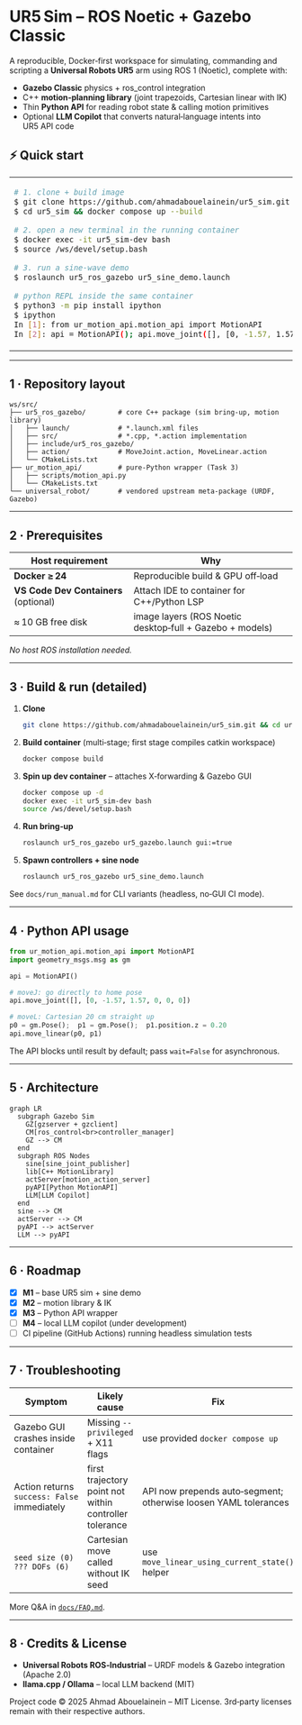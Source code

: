 # UR5 Sim – ROS Noetic + Gazebo Classic

A reproducible, Docker‑first workspace for simulating, commanding and scripting a **Universal Robots UR5** arm using ROS 1 (Noetic), complete with:

* **Gazebo Classic** physics + ros\_control integration
* C++ **motion‑planning library** (joint trapezoids, Cartesian linear with IK)
* Thin **Python API** for reading robot state & calling motion primitives
* Optional **LLM Copilot** that converts natural‑language intents into UR5 API code

## ⚡ Quick start
<table>
<tr>

<td >

```bash
# 1. clone + build image
$ git clone https://github.com/ahmadabouelainein/ur5_sim.git
$ cd ur5_sim && docker compose up --build

# 2. open a new terminal in the running container
$ docker exec -it ur5_sim-dev bash
$ source /ws/devel/setup.bash

# 3. run a sine‑wave demo
$ roslaunch ur5_ros_gazebo ur5_sine_demo.launch
```

```bash
# python REPL inside the same container
$ python3 -m pip install ipython
$ ipython
In [1]: from ur_motion_api.motion_api import MotionAPI
In [2]: api = MotionAPI(); api.move_joint([], [0, -1.57, 1.57, 0, 0, 0])
```

</td>
</tr>
</table>

---

## 1 · Repository layout

```
ws/src/
├── ur5_ros_gazebo/        # core C++ package (sim bring‑up, motion library)
│   ├── launch/            # *.launch.xml files
│   ├── src/               # *.cpp, *.action implementation
│   ├── include/ur5_ros_gazebo/
│   ├── action/            # MoveJoint.action, MoveLinear.action
│   └── CMakeLists.txt
├── ur_motion_api/         # pure‑Python wrapper (Task 3)
│   ├── scripts/motion_api.py
│   └── CMakeLists.txt
└── universal_robot/       # vendored upstream meta‑package (URDF, Gazebo)
```


---

## 2 · Prerequisites

| Host requirement                      | Why                                                      |
| ------------------------------------- | -------------------------------------------------------- |
| **Docker ≥ 24**                       | Reproducible build & GPU off‑load                        |
| **VS Code Dev Containers** (optional) | Attach IDE to container for C++/Python LSP               |
| ≈ 10 GB free disk                     | image layers (ROS Noetic desktop‑full + Gazebo + models) |

*No host ROS installation needed.*

---

## 3 · Build & run (detailed)

1. **Clone**

   ```bash
   git clone https://github.com/ahmadabouelainein/ur5_sim.git && cd ur5_sim
   ```
2. **Build container** (multi‑stage; first stage compiles catkin workspace)

   ```bash
   docker compose build
   ```
3. **Spin up dev container** – attaches X‑forwarding & Gazebo GUI

   ```bash
   docker compose up -d
   docker exec -it ur5_sim-dev bash
   source /ws/devel/setup.bash
   ```
4. **Run bring‑up**

   ```bash
   roslaunch ur5_ros_gazebo ur5_gazebo.launch gui:=true
   ```
5. **Spawn controllers + sine node**

   ```bash
   roslaunch ur5_ros_gazebo ur5_sine_demo.launch
   ```

See `docs/run_manual.md` for CLI variants (headless, no‑GUI CI mode).

---

## 4 · Python API usage

```python
from ur_motion_api.motion_api import MotionAPI
import geometry_msgs.msg as gm

api = MotionAPI()

# moveJ: go directly to home pose
api.move_joint([], [0, -1.57, 1.57, 0, 0, 0])

# moveL: Cartesian 20 cm straight up
p0 = gm.Pose();  p1 = gm.Pose();  p1.position.z = 0.20
api.move_linear(p0, p1)
```

The API blocks until result by default; pass `wait=False` for asynchronous.

---

## 5 · Architecture

```mermaid
graph LR
  subgraph Gazebo Sim
    GZ[gzserver + gzclient]
    CM[ros_control<br>controller_manager]
    GZ --> CM
  end
  subgraph ROS Nodes
    sine[sine_joint_publisher]
    lib[C++ MotionLibrary]
    actServer[motion_action_server]
    pyAPI[Python MotionAPI]
    LLM[LLM Copilot]
  end
  sine --> CM
  actServer --> CM
  pyAPI --> actServer
  LLM --> pyAPI
```

---

## 6 · Roadmap

* [x] **M1** – base UR5 sim + sine demo
* [x] **M2** – motion library & IK
* [x] **M3** – Python API wrapper
* [ ] **M4** – local LLM copilot (under development)
* [ ] CI pipeline (GitHub Actions) running headless simulation tests

---

## 7 · Troubleshooting

| Symptom                                     | Likely cause                                           | Fix                                                             |
| ------------------------------------------- | ------------------------------------------------------ | --------------------------------------------------------------- |
| Gazebo GUI crashes inside container         | Missing `--privileged` + X11 flags                     | use provided `docker compose up`                                |
| Action returns `success: False` immediately | first trajectory point not within controller tolerance | API now prepends auto‑segment; otherwise loosen YAML tolerances |
| `seed size (0) ??? DOFs (6)`                | Cartesian move called without IK seed                  | use `move_linear_using_current_state()` helper                  |

More Q\&A in [`docs/FAQ.md`](docs/FAQ.md).

---

## 8 · Credits & License

* **Universal Robots ROS‑Industrial** – URDF models & Gazebo integration (Apache 2.0)
* **llama.cpp / Ollama** – local LLM backend (MIT)

Project code © 2025 Ahmad Abouelainein – MIT License. 3rd‑party licenses remain with their respective authors.
